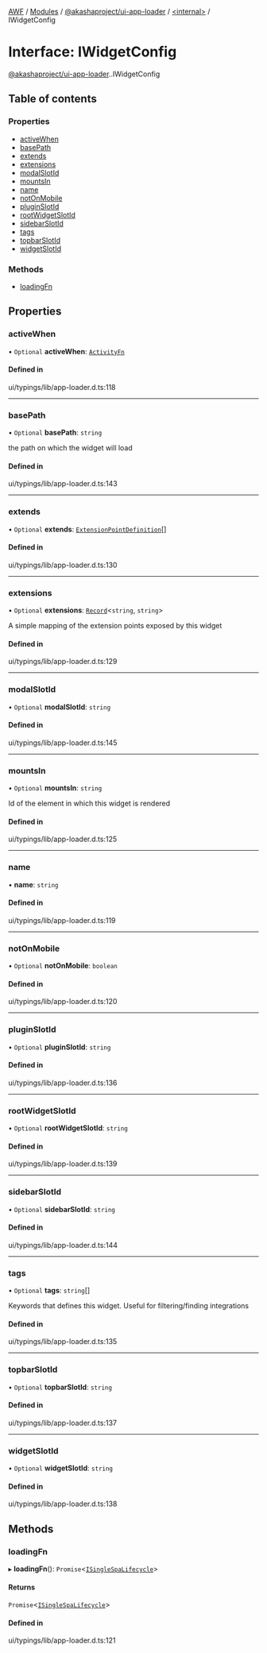[AWF](../README.md) / [Modules](../modules.md) / [@akashaproject/ui-app-loader](../modules/akashaproject_ui_app_loader.md) / [<internal\>](../modules/akashaproject_ui_app_loader._internal_.md) / IWidgetConfig

# Interface: IWidgetConfig

[@akashaproject/ui-app-loader](../modules/akashaproject_ui_app_loader.md).[<internal>](../modules/akashaproject_ui_app_loader._internal_.md).IWidgetConfig

## Table of contents

### Properties

- [activeWhen](akashaproject_ui_app_loader._internal_.IWidgetConfig.md#activewhen)
- [basePath](akashaproject_ui_app_loader._internal_.IWidgetConfig.md#basepath)
- [extends](akashaproject_ui_app_loader._internal_.IWidgetConfig.md#extends)
- [extensions](akashaproject_ui_app_loader._internal_.IWidgetConfig.md#extensions)
- [modalSlotId](akashaproject_ui_app_loader._internal_.IWidgetConfig.md#modalslotid)
- [mountsIn](akashaproject_ui_app_loader._internal_.IWidgetConfig.md#mountsin)
- [name](akashaproject_ui_app_loader._internal_.IWidgetConfig.md#name)
- [notOnMobile](akashaproject_ui_app_loader._internal_.IWidgetConfig.md#notonmobile)
- [pluginSlotId](akashaproject_ui_app_loader._internal_.IWidgetConfig.md#pluginslotid)
- [rootWidgetSlotId](akashaproject_ui_app_loader._internal_.IWidgetConfig.md#rootwidgetslotid)
- [sidebarSlotId](akashaproject_ui_app_loader._internal_.IWidgetConfig.md#sidebarslotid)
- [tags](akashaproject_ui_app_loader._internal_.IWidgetConfig.md#tags)
- [topbarSlotId](akashaproject_ui_app_loader._internal_.IWidgetConfig.md#topbarslotid)
- [widgetSlotId](akashaproject_ui_app_loader._internal_.IWidgetConfig.md#widgetslotid)

### Methods

- [loadingFn](akashaproject_ui_app_loader._internal_.IWidgetConfig.md#loadingfn)

## Properties

### activeWhen

• `Optional` **activeWhen**: [`ActivityFn`](../modules/akashaproject_ui_app_loader._internal_.md#activityfn)

#### Defined in

ui/typings/lib/app-loader.d.ts:118

___

### basePath

• `Optional` **basePath**: `string`

the path on which the widget will load

#### Defined in

ui/typings/lib/app-loader.d.ts:143

___

### extends

• `Optional` **extends**: [`ExtensionPointDefinition`](akashaproject_ui_app_loader._internal_.ExtensionPointDefinition.md)[]

#### Defined in

ui/typings/lib/app-loader.d.ts:130

___

### extensions

• `Optional` **extensions**: [`Record`](../modules/akashaproject_ui_app_loader._internal_.md#record)<`string`, `string`\>

A simple mapping of the extension points exposed by this widget

#### Defined in

ui/typings/lib/app-loader.d.ts:129

___

### modalSlotId

• `Optional` **modalSlotId**: `string`

#### Defined in

ui/typings/lib/app-loader.d.ts:145

___

### mountsIn

• `Optional` **mountsIn**: `string`

Id of the element in which this widget is rendered

#### Defined in

ui/typings/lib/app-loader.d.ts:125

___

### name

• **name**: `string`

#### Defined in

ui/typings/lib/app-loader.d.ts:119

___

### notOnMobile

• `Optional` **notOnMobile**: `boolean`

#### Defined in

ui/typings/lib/app-loader.d.ts:120

___

### pluginSlotId

• `Optional` **pluginSlotId**: `string`

#### Defined in

ui/typings/lib/app-loader.d.ts:136

___

### rootWidgetSlotId

• `Optional` **rootWidgetSlotId**: `string`

#### Defined in

ui/typings/lib/app-loader.d.ts:139

___

### sidebarSlotId

• `Optional` **sidebarSlotId**: `string`

#### Defined in

ui/typings/lib/app-loader.d.ts:144

___

### tags

• `Optional` **tags**: `string`[]

Keywords that defines this widget.
Useful for filtering/finding integrations

#### Defined in

ui/typings/lib/app-loader.d.ts:135

___

### topbarSlotId

• `Optional` **topbarSlotId**: `string`

#### Defined in

ui/typings/lib/app-loader.d.ts:137

___

### widgetSlotId

• `Optional` **widgetSlotId**: `string`

#### Defined in

ui/typings/lib/app-loader.d.ts:138

## Methods

### loadingFn

▸ **loadingFn**(): `Promise`<[`ISingleSpaLifecycle`](akashaproject_ui_app_loader._internal_.ISingleSpaLifecycle.md)\>

#### Returns

`Promise`<[`ISingleSpaLifecycle`](akashaproject_ui_app_loader._internal_.ISingleSpaLifecycle.md)\>

#### Defined in

ui/typings/lib/app-loader.d.ts:121
